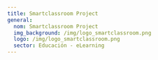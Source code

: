 ```yaml
---
title: Smartclassroom Project
general:
  nom: Smartclassroom Project
  img_background: /img/logo_smartclassroom.png
  logo: /img/logo_smartclassroom.png
  sector: Educación - eLearning
---
```

